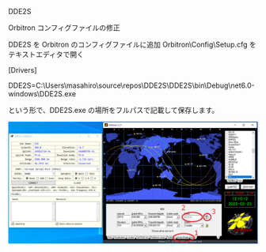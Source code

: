 DDE2S

Orbitron コンフィグファイルの修正

DDE2S を Orbitron のコンフィグファイルに追加
Orbitron\Config\Setup.cfg をテキストエディタで開く

[Drivers]

DDE2S=C:\Users\masahiro\source\repos\DDE2S\DDE2S\bin\Debug\net6.0-windows\DDE2S.exe

という形で、DDE2S.exe の場所をフルパスで記載して保存します。

![](https://github.com/ngc6589/DDE2S/blob/master/images/DDE2S-pict1.PNG)
